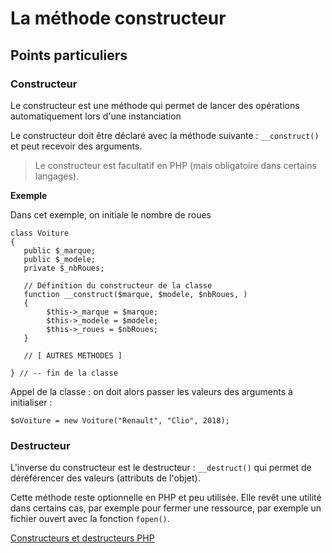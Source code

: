 # La méthode constructeur

## Points particuliers

### Constructeur 

Le constructeur est une méthode qui permet de lancer des opérations automatiquement lors d'une instanciation

Le constructeur doit être déclaré avec la méthode suivante : `__construct()` et peut recevoir des arguments. 

> Le constructeur est facultatif en PHP (mais obligatoire dans certains langages).  

**Exemple**

Dans cet exemple, on initiale le nombre de roues 

	class Voiture 
	{
	   public $_marque;
       public $_modele;
	   private $_nbRoues;
	
       // Définition du constructeur de la classe
	   function __construct($marque, $modele, $nbRoues, ) 
       {
     		$this->_marque = $marque;
            $this->_modele = $modele;
            $this->_roues = $nbRoues;
	   }

	   // [ AUTRES METHODES ]

    } // -- fin de la classe

Appel de la classe : on doit alors passer les valeurs des arguments à initialiser :

    $oVoiture = new Voiture("Renault", "Clio", 2018);

### Destructeur

L'inverse du constructeur est le destructeur : `__destruct()` qui permet de déréférencer des valeurs (attributs de l'objet). 

Cette méthode reste optionnelle en PHP et peu utilisée. Elle revêt une utilité dans certains cas, par exemple pour fermer une ressource, par exemple un fichier ouvert avec la fonction `fopen()`. 

[Constructeurs et destructeurs PHP](http://php.net/manual/fr/language.oop5.decon.php)  

<div style="margin-bottom: 45px;"></div>